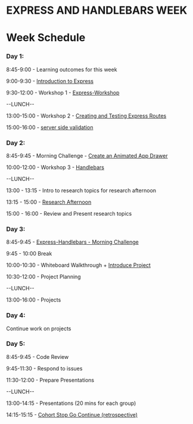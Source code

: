 # EXPRESS AND HANDLEBARS WEEK

 Week Schedule
==

### Day 1:

8:45-9:00 - Learning outcomes for this week

9:00-9:30 - [Introduction to Express](https://github.com/foundersandcoders/introduction-to-express)

9:30-12:00 - Workshop 1 - [Express-Workshop](https://github.com/foundersandcoders/express-workshop)

--LUNCH--

13:00-15:00 - Workshop 2 - [Creating and Testing Express Routes](https://github.com/foundersandcoders/express-and-testing-workshop)

15:00-16:00 - [server side validation](https://github.com/shahenazmonia/server-side-validation)

### Day 2:

8:45-9:45 - Morning Challenge - [Create an Animated App
Drawer](https://github.com/foundersandcoders/morning-challenge-animated-app-drawer)

10:00-12:00 - Workshop 3 - [Handlebars](https://github.com/foundersandcoders/express-handlebars-workshop)

--LUNCH--

13:00 - 13:15 - Intro to research topics for research afternoon

13:15 - 15:00 - [Research Afternoon](./research-afternoon.md)

15:00 - 16:00 - Review and Present research topics

### Day 3:

8:45-9:45 - [Express-Handlebars - Morning Challenge](https://github.com/foundersandcoders/express-handlebars-challenge)

9:45 - 10:00 Break

10:00-10:30 - Whiteboard Walkthrough + [Introduce Project](./project.md)

10:30-12:00 - Project Planning

--LUNCH--

13:00-16:00 - Projects

### Day 4:

Continue work on projects

### Day 5:

8:45-9:45 - Code Review

9:45-11:30 - Respond to issues

11:30-12:00 - Prepare Presentations

--LUNCH--

13:00-14:15 - Presentations (20 mins for each group)

14:15-15:15 - [Cohort Stop Go Continue
(retrospective)](./retrospectives.md#cohort-retrospective)
